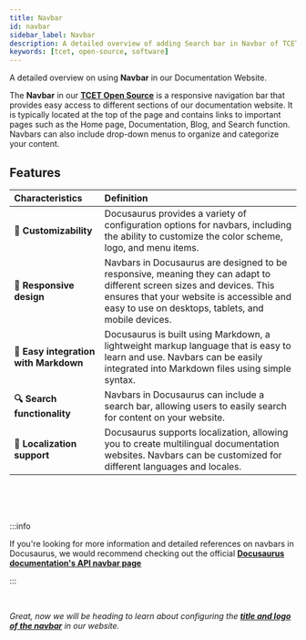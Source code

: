 ```yaml
---
title: Navbar
id: navbar
sidebar_label: Navbar
description: A detailed overview of adding Search bar in Navbar of TCET Open Source Website
keywords: [tcet, open-source, software]
---
```


A detailed overview on using **Navbar** in our Documentation Website.

The **Navbar** in our [**TCET Open Source**](https://opensource.tcetmumbai.in/) is a responsive navigation bar that provides easy access to different sections of our documentation website. It is typically located at the top of the page and contains links to important pages such as the Home page, Documentation, Blog, and Search function. Navbars can also include drop-down menus to organize and categorize your content.

## Features

| Characteristics | Definition |
| :-- | :-- |
| <b>🛃 Customizability</b> | Docusaurus provides a variety of configuration options for navbars, including the ability to customize the color scheme, logo, and menu items. |
| <b>🧿 Responsive design</b> | Navbars in Docusaurus are designed to be responsive, meaning they can adapt to different screen sizes and devices. This ensures that your website is accessible and easy to use on desktops, tablets, and mobile devices. |
| <b>🧩 Easy integration with Markdown</b> | Docusaurus is built using Markdown, a lightweight markup language that is easy to learn and use. Navbars can be easily integrated into Markdown files using simple syntax. |
| <b>🔍 Search functionality</b> | Navbars in Docusaurus can include a search bar, allowing users to easily search for content on your website. |
| <b>📝 Localization support</b> | Docusaurus supports localization, allowing you to create multilingual documentation websites. Navbars can be customized for different languages and locales. |

<br /><br /><br />

:::info

If you're looking for more information and detailed references on navbars in Docusaurus, we would recommend checking out the official [**Docusaurus documentation's API navbar page**](https://docusaurus.io/docs/api/themes/configuration#navbar)

:::

<br />

_Great, now we will be heading to learn about configuring the [**title and logo of the navbar**](title-and-logo) in our website._
